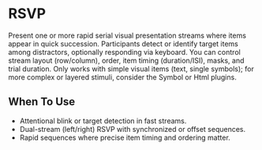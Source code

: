 # RSVP

Present one or more rapid serial visual presentation streams where items appear in quick succession. Participants detect or identify target items among distractors, optionally responding via keyboard. You can control stream layout (row/column), order, item timing (duration/ISI), masks, and trial duration. Only works with simple visual items (text, single symbols); for more complex or layered stimuli, consider the Symbol or Html plugins.

## When To Use

- Attentional blink or target detection in fast streams.
- Dual-stream (left/right) RSVP with synchronized or offset sequences.
- Rapid sequences where precise item timing and ordering matter.


